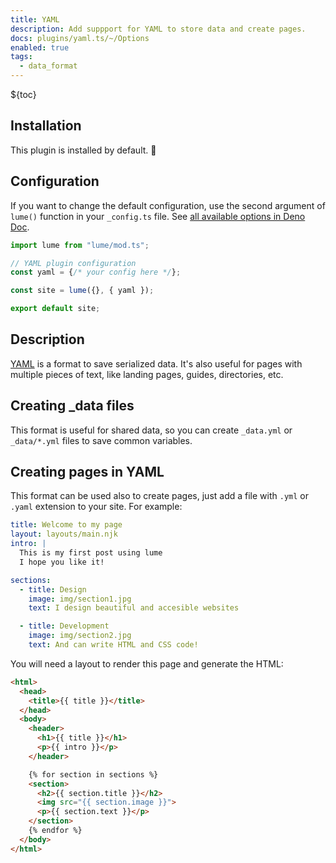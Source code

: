 ```yaml
---
title: YAML
description: Add suppport for YAML to store data and create pages.
docs: plugins/yaml.ts/~/Options
enabled: true
tags:
  - data_format
---
```


${toc}

## Installation

This plugin is installed by default. 🎉

## Configuration

If you want to change the default configuration, use the second argument of
`lume()` function in your `_config.ts` file. See
[all available options in Deno Doc](https://doc.deno.land/https/deno.land/x/lume/plugins/yaml.ts/~/Options).

```js
import lume from "lume/mod.ts";

// YAML plugin configuration
const yaml = {/* your config here */};

const site = lume({}, { yaml });

export default site;
```

## Description

[YAML](https://en.wikipedia.org/wiki/YAML) is a format to save serialized data.
It's also useful for pages with multiple pieces of text, like landing pages,
guides, directories, etc.

## Creating _data files

This format is useful for shared data, so you can create `_data.yml` or
`_data/*.yml` files to save common variables.

## Creating pages in YAML

This format can be used also to create pages, just add a file with `.yml` or
`.yaml` extension to your site. For example:

```yaml
title: Welcome to my page
layout: layouts/main.njk
intro: |
  This is my first post using lume
  I hope you like it!

sections:
  - title: Design
    image: img/section1.jpg
    text: I design beautiful and accesible websites

  - title: Development
    image: img/section2.jpg
    text: And can write HTML and CSS code!
```

You will need a layout to render this page and generate the HTML:

```html
<html>
  <head>
    <title>{{ title }}</title>
  </head>
  <body>
    <header>
      <h1>{{ title }}</h1>
      <p>{{ intro }}</p>
    </header>

    {% for section in sections %}
    <section>
      <h2>{{ section.title }}</h2>
      <img src="{{ section.image }}">
      <p>{{ section.text }}</p>
    </section>
    {% endfor %}
  </body>
</html>
```
